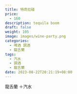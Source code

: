 ```yaml
---
title: 特奇拉碰
price:
  - 160
description: tequila boom
draft: false
weight: 105
image: images/wine-party.png
categories:
  - 啤酒 調酒
  - 龍舌蘭
tags:
  - 汽水
  - 調酒
  - 龍舌蘭
date: 2023-08-22T20:21:19+08:00
---
```

 龍舌蘭 ＋汽水